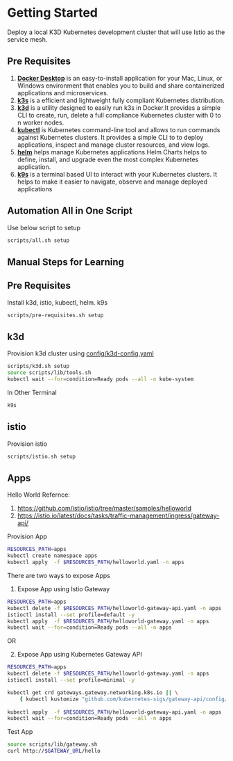 # Getting Started

Deploy a local K3D Kubernetes development cluster that will use Istio as the service mesh.

## Pre Requisites 

1. **[Docker Desktop](https://www.docker.com/products/docker-desktop/)** is an easy-to-install application for your Mac, Linux, or Windows environment that enables you to build and share containerized applications and microservices.
1. **[k3s](https://k3s.io/)** is a efficient and lightweight fully compliant Kubernetes distribution.
1. **[k3d](https://k3d.io/)** is a utility designed to easily run k3s in Docker.It provides a simple CLI to create, run, delete a full compliance Kubernetes cluster with 0 to n worker nodes.
1. **[kubectl](https://kubernetes.io/docs/tasks/tools/)** is Kubernetes command-line tool and allows to run commands against Kubernetes clusters. It provides a simple CLI to to deploy applications, inspect and manage cluster resources, and view logs. 
1. **[helm](https://helm.sh/)** helps manage Kubernetes applications.Helm Charts helps to define, install, and upgrade even the most complex Kubernetes application.
1. **[k9s](https://k9scli.io/)**  is a terminal based UI to interact with your Kubernetes clusters. It helps to make it easier to navigate, observe and manage deployed applications


## Automation All in One Script 

Use below script to setup

```sh
scripts/all.sh setup
```

## Manual Steps for Learning 

## Pre Requisites 

Install k3d, istio, kubectl, helm. k9s
```sh
scripts/pre-requisites.sh setup
```

## k3d

Provision k3d cluster using [config/k3d-config.yaml](config/k3d-config.yaml)

```sh
scripts/k3d.sh setup
source scripts/lib/tools.sh  
kubectl wait --for=condition=Ready pods --all -n kube-system
```

In Other Terminal 

```sh
k9s
```

## istio

Provision istio 

```sh
scripts/istio.sh setup
```


## Apps

Hello World
Refernce: 
1. https://github.com/istio/istio/tree/master/samples/helloworld
1. https://istio.io/latest/docs/tasks/traffic-management/ingress/gateway-api/

Provision App 

```sh
RESOURCES_PATH=apps
kubectl create namespace apps
kubectl apply  -f $RESOURCES_PATH/helloworld.yaml -n apps
```

There are two ways to expose Apps 

1. Expose App using Istio Gateway

```sh
RESOURCES_PATH=apps
kubectl delete -f $RESOURCES_PATH/helloworld-gateway-api.yaml -n apps
istioctl install --set profile=default -y
kubectl apply  -f $RESOURCES_PATH/helloworld-gateway.yaml -n apps
kubectl wait --for=condition=Ready pods --all -n apps 
```

OR 

2. Expose App using Kubernetes Gateway API

```sh
RESOURCES_PATH=apps
kubectl delete -f $RESOURCES_PATH/helloworld-gateway.yaml -n apps
istioctl install --set profile=minimal -y

kubectl get crd gateways.gateway.networking.k8s.io || \
    { kubectl kustomize "github.com/kubernetes-sigs/gateway-api/config/crd?ref=v0.5.0" | kubectl apply -f -; }
    
kubectl apply  -f $RESOURCES_PATH/helloworld-gateway-api.yaml -n apps
kubectl wait --for=condition=Ready pods --all -n apps 
```

Test App

```sh
source scripts/lib/gateway.sh
curl http://$GATEWAY_URL/hello
```

